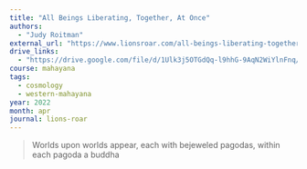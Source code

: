 ```yaml
---
title: "All Beings Liberating, Together, At Once"
authors:
  - "Judy Roitman"
external_url: "https://www.lionsroar.com/all-beings-liberating-together-at-once/"
drive_links:
  - "https://drive.google.com/file/d/1Ulk3j5OTGdQq-l9hhG-9AqN2WiYlnFnq/view?usp=drivesdk"
course: mahayana
tags:
  - cosmology
  - western-mahayana
year: 2022
month: apr
journal: lions-roar
---
```


> Worlds upon worlds appear, each with bejeweled pagodas, within each pagoda a buddha

